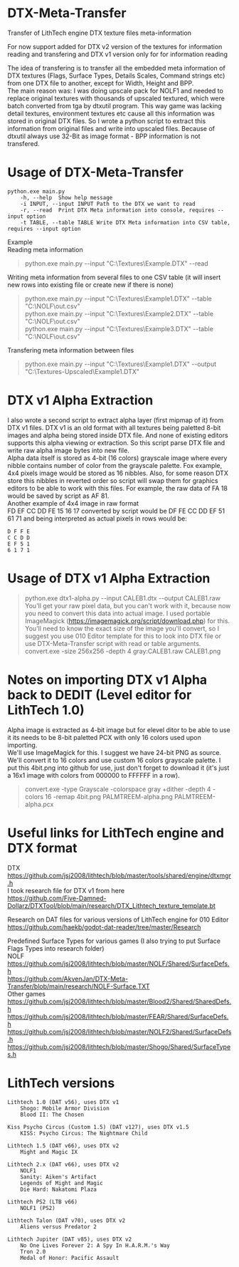 # DTX-Meta-Transfer
Transfer of LithTech engine DTX texture files meta-information

For now support added for DTX v2 version of the textures for information reading and transfering and DTX v1 version only for for information reading

The idea of transfering is to transfer all the embedded meta information of DTX textures (Flags, Surface Types, Details Scales, Command strings etc) from one DTX file to another, except for Width, Height and BPP.  
The main reason was: I was doing upscale pack for NOLF1 and needed to replace original textures with thousands of upscaled textured, which were batch converted from tga by dtxutil program. This way game was lacking detail textures, environment textures etc cause all this information was stored in original DTX files. So I wrote a python script to extract this information from original files and write into upscaled files. Because of dtxutil always use 32-Bit as image format - BPP information is not transfered.

# Usage of DTX-Meta-Transfer
    python.exe main.py 
        -h, --help	Show help message
        -i INPUT, --input INPUT Path to the DTX we want to read
        -r, --read	Print DTX Meta information into console, requires --input option
        -t TABLE, --table TABLE Write DTX Meta information into CSV table, requires --input option

Example  
Reading meta information  
> python.exe main.py --input "C:\Textures\Example.DTX" --read
		
Writing meta information from several files to one CSV table (it will insert new rows into existing file or create new if there is none)  
> python.exe main.py --input "C:\Textures\Example1.DTX" --table "C:\NOLF\out.csv"  
> python.exe main.py --input "C:\Textures\Example2.DTX" --table "C:\NOLF\out.csv"  
> python.exe main.py --input "C:\Textures\Example3.DTX" --table "C:\NOLF\out.csv"

Transfering meta information between files  
> python.exe main.py --input "C:\Textures\Example1.DTX" --output "C:\Textures-Upscaled\Example1.DTX"

# DTX v1 Alpha Extraction
I also wrote a second script to extract alpha layer (first mipmap of it) from DTX v1 files. DTX v1 is an old format with all textures being paletted 8-bit images and alpha being stored inside DTX file. And none of existing editors supports this alpha viewing or extraction. So this script parse DTX file and write raw alpha image bytes into new file.  
Alpha data itself is stored as 4-bit (16 colors) grayscale image where every nibble contains number of color from the grayscale palette. Fox example, 4x4 pixels image would be stored as 16 nibbles. Also, for some reason DTX store this nibbles in reverted order so script will swap them for graphics editors to be able to work with this files. For example, the raw data of FA 18 would be saved by script as AF 81.  
Another example of 4x4 image in raw format  
FD EF CC DD FE 15 16 17 converted by script would be DF FE CC DD EF 51 61 71 and being interpreted as actual pixels in rows would be:  

    D F F E  
    C C D D  
    E F 5 1  
    6 1 7 1  

# Usage of DTX v1 Alpha Extraction
> python.exe dtx1-alpha.py --input CALEB1.dtx --output CALEB1.raw  
You'll get your raw pixel data, but you can't work with it, because now you need to convert this data into actual image. I used portable ImageMagick (https://imagemagick.org/script/download.php) for this. You'll need to know the exact size of the image you'll convert, so I suggest you use 010 Editor template for this to look into DTX file or use DTX-Meta-Transfer script with read or table arguments.
> convert.exe -size 256x256 -depth 4 gray:CALEB1.raw CALEB1.png  

# Notes on importing DTX v1 Alpha back to DEDIT (Level editor for LithTech 1.0)
Alpha image is extracted as 4-bit image but for elevel ditor to be able to use it its needs to be 8-bit paletted PCX with only 16 colors used upon importing.  
We'll use ImageMagick for this. I suggest we have 24-bit PNG as source. We'll convert it to 16 colors and use custom 16 colors grayscale palette. I put this 4bit.png into github for use, just don't forget to download it (it's just a 16x1 image with colors from 000000 to FFFFFF in a row).
> convert.exe -type Grayscale -colorspace gray +dither -depth 4 -colors 16 -remap 4bit.png PALMTREEM-alpha.png PALMTREEM-alpha.pcx

# Useful links for LithTech engine and DTX format

DTX  
https://github.com/jsj2008/lithtech/blob/master/tools/shared/engine/dtxmgr.h  
I took research file for DTX v1 from here  
https://github.com/Five-Damned-Dollarz/DTXTool/blob/main/research/DTX_Lithtech_texture_template.bt

Research on DAT files for various versions of LithTech engine for 010 Editor  
https://github.com/haekb/godot-dat-reader/tree/master/Research

Predefined Surface Types for various games (I also trying to put Surface Flags Types into research folder)  
NOLF  
https://github.com/jsj2008/lithtech/blob/master/NOLF/Shared/SurfaceDefs.h  
https://github.com/AkvenJan/DTX-Meta-Transfer/blob/main/research/NOLF-Surface.TXT  
Other games  
https://github.com/jsj2008/lithtech/blob/master/Blood2/Shared/SharedDefs.h  
https://github.com/jsj2008/lithtech/blob/master/FEAR/Shared/SurfaceDefs.h  
https://github.com/jsj2008/lithtech/blob/master/NOLF2/Shared/SurfaceDefs.h  
https://github.com/jsj2008/lithtech/blob/master/Shogo/Shared/SurfaceTypes.h  

# LithTech versions
    Lithtech 1.0 (DAT v56), uses DTX v1
    	Shogo: Mobile Armor Division
    	Blood II: The Chosen
    	
    Kiss Psycho Circus (Custom 1.5) (DAT v127), uses DTX v1.5
    	KISS: Psycho Circus: The Nightmare Child 
	
	Lithtech 1.5 (DAT v66), uses DTX v2
    	Might and Magic IX

    Lithtech 2.x (DAT v66), uses DTX v2
    	NOLF1
    	Sanity: Aiken's Artifact 
    	Legends of Might and Magic
    	Die Hard: Nakatomi Plaza

    Lithtech PS2 (LTB v66)
    	NOLF1 (PS2)

    Lithtech Talon (DAT v70), uses DTX v2
    	Aliens versus Predator 2

    Lithtech Jupiter (DAT v85), uses DTX v2
    	No One Lives Forever 2: A Spy In H.A.R.M.'s Way
    	Tron 2.0
    	Medal of Honor: Pacific Assault
